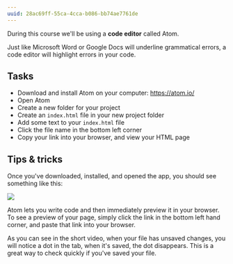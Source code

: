 ```yaml
---
uuid: 28ac69ff-55ca-4cca-b086-bb74ae7761de
---
```


During this course we'll be using a **code editor** called Atom.

Just like Microsoft Word or Google Docs will underline grammatical errors, a code editor will highlight errors in your code.

## Tasks

- Download and install Atom on your computer: <https://atom.io/>
- Open Atom
- Create a new folder for your project
- Create an `index.html` file in your new project folder
- Add some text to your `index.html` file
- Click the file name in the bottom left corner
- Copy your link into your browser, and view your HTML page

## Tips & tricks

Once you've downloaded, installed, and opened the app, you should see something like this:

![](https://cl.ly/162M293o0937/Screen%20Recording%202017-12-19%20at%2012.02%20PM.gif)

Atom lets you write code and then immediately preview it in your browser. To see a preview of your page, simply click the link in the bottom left hand corner, and paste that link into your browser.

As you can see in the short video, when your file has unsaved changes, you will notice a dot in the tab, when it's saved, the dot disappears. This is a great way to check quickly if you've saved your file.
